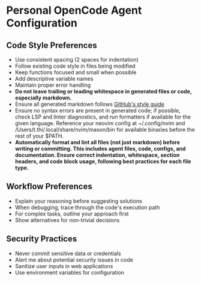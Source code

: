 # Personal OpenCode Agent Configuration

## Code Style Preferences

- Use consistent spacing (2 spaces for indentation)
- Follow existing code style in files being modified
- Keep functions focused and small when possible
- Add descriptive variable names
- Maintain proper error handling
- **Do not leave trailing or leading whitespace in generated files or code, especially markdown.**
- Ensure all generated markdown follows [GitHub's style guide](https://docs.github.com/en/get-started/writing-on-github)
- Ensure no syntax errors are present in generated code; if possible, check LSP and linter diagnostics, and run formatters if available for the given language. Reference your neovim config at ~/.config/nvim and /Users/t.thi/.local/share/nvim/mason/bin for available binaries before the rest of your $PATH.
- **Automatically format and lint all files (not just markdown) before writing or committing. This includes agent files, code, configs, and documentation. Ensure correct indentation, whitespace, section headers, and code block usage, following best practices for each file type.**

## Workflow Preferences

- Explain your reasoning before suggesting solutions
- When debugging, trace through the code's execution path
- For complex tasks, outline your approach first
- Show alternatives for non-trivial decisions

## Security Practices

- Never commit sensitive data or credentials
- Alert me about potential security issues in code
- Sanitize user inputs in web applications
- Use environment variables for configuration
